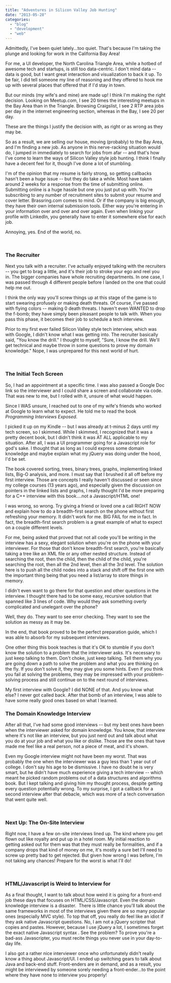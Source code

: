 ```yaml
---
title: "Adventures in Silicon Valley Job Hunting"
date: "2013-05-28"
categories:
  - "blog"
  - "development"
  - "web"
---
```


Admittedly, I've been quiet lately...too quiet. That's because I'm taking the plunge and looking for work in the California Bay Area!

For me, a UI developer, the North Carolina Triangle Area, while a hotbed of awesome tech and startups, is still too data-centric. I don't mind data -- data is good, but I want great interaction and visualization to back it up. To be fair, I did tell someone my line of reasoning and they offered to hook me up with several places that offered that if I'd stay in town.

But our minds (my wife's and mine) are made up! I think I'm making the right decision. Looking on Meetup.com, I see 20 times the interesting meetups in the Bay Area than in the Triangle. Browsing Craigslist, I see 2 RTP area jobs per day in the internet engineering section, whereas in the Bay, I see 20 per day.

These are the things I justify the decision with, as right or as wrong as they may be.

So as a result, we are selling our house, moving (probably) to the Bay Area, and I'm finding a new job. As anyone in this nerve-racking situation would do, I jumped in immediately to search for jobs from afar -- and that's how I've come to learn the ways of Silicon Valley style job hunting. I think I finally have a decent feel for it, though I've done a lot of stumbling.

I'm of the opinion that my resume is fairly strong, so getting callbacks hasn't been a huge issue -- but they do take a while. Most have taken around 2 weeks for a response from the time of submitting online. Submitting online is a huge hassle but one you just put up with. You're subscribing to any number of recruitment sites to submit your resume and cover letter. Brassring.com comes to mind. Or if the company is big enough, they have their own internal submission tools. Either way you're entering in your information over and over and over again. Even when linking your profile with LinkedIn, you generally have to enter it somewhere else for each job.

Annoying, yes. End of the world, no.

 

### The Recruiter

Next you talk with a recruiter. I've actually enjoyed talking with the recruiters -- you get to brag a little, and it's their job to stroke your ego and reel you in. The bigger companies have whole recruiting departments. In one case, I was passed through 4 different people before I landed on the one that could help me out.

I think the only way you'll screw things up at this stage of the game is to start swearing profusely or making death threats. Of course, I've passed with flying colors -- making 0 death threats. I haven't even WANTED to drop the f-bomb; they have simply been pleasant people to talk with. When you pass this phase, it becomes their job to schedule a tech interview.

Prior to my first ever failed Silicon Valley style tech interview, which was with Google, I didn't know what I was getting into. The recruiter basically said, "You know the drill." I thought to myself, "Sure, I know the drill. We'll get technical and maybe throw in some questions to prove my domain knowledge." Nope, I was unprepared for this next world of hurt.

 

### The Initial Tech Screen

So, I had an appointment at a specific time. I was also passed a Google Doc link so the interviewer and I could share a screen and collaborate via code. That was new to me, but I rolled with it, unsure of what would happen.

Since I WAS unsure, I reached out to one of my wife's friends who worked at Google to learn what to expect. He told me to read the book _Programming Interviews Exposed_.

I picked it up on my Kindle -- but I was already at t-minus 2 days until my tech screen, so I skimmed. While I skimmed, I recognized that it was a pretty decent book, but I didn't think it was AT ALL applicable to my situation. After all, I was a UI programmer going for a Javascript role for god's sake. I thought that as long as I could express some domain knowledge and maybe explain what my jQuery was doing under the hood, I'd be set.[](http://www.amazon.com/Programming-Interviews-Exposed-Secrets-Landing/dp/1118261364/ref=sr_1_1?ie=UTF8&qid=1369700787&sr=8-1&keywords=programming+interviews+exposed)

The book covered sorting, trees, binary trees, graphs, implementing linked lists, Big-O analysis, and more. I must say that I brushed it all off before my first interview. Those are concepts I really haven't discussed or seen since my college courses (13 years ago), and especially given the discussion on pointers in the linked lists and graphs, I really thought I'd be more preparing for a C++ interview with this book....not a Javascript/HTML one!

I was wrong, so wrong. Try giving a friend or loved one a call RIGHT NOW and explain how to do a breadth-first search on the phone without first refreshing your memory. It didn't work for me. BIG FAIL for me in fact. In fact, the breadth-first search problem is a great example of what to expect on a couple different levels.

For me, being asked that proved that not all code you'll be writing in the interview has a sexy, elegant solution when you're on the phone with your interviewer. For those that don't know breadth-first search, you're basically taking a tree like an XML file or any other nested structure. Instead of searching the root, then the child, then the child of the child, you're searching the root, then all the 2nd level, then all the 3rd level. The solution here is to push all the child nodes into a stack and shift off the first one with the important thing being that you need a list/array to store things in memory.

I didn't even want to go there for that question and other questions in the interview. I thought there had to be some easy, recursive solution that spanned like 3 lines of code. Why would they ask something overly complicated and unelegant over the phone?

Well, they do. They want to see error checking. They want to see the solution as messy as it may be.

In the end, that book proved to be the perfect preparation guide, which I was able to absorb for my subsequent interviews.

One other thing this book teaches is that it's OK to stumble if you don't know the solution to a problem that the interviewer asks. It's necessary to just keep talking to them. Don't choke, just keep talking. Tell them why you are going down a path to solve the problem and what you are thinking on the fly. If you don't solve it, they may give you some hints. Even if you think you fail at solving the problems, they may be impressed with your problem-solving process and still continue on to the next round of interviews.

My first interview with Google? I did NONE of that. And you know what else? I never got called back. After that bomb of an interview, I was able to have some really good ones based on what I learned.

### The Domain Knowledge Interview

After all that, I've had some good interviews -- but my best ones have been when the interviewer asked for domain knowledge. You know, that interview where it's not like an interview, but you just nerd out and talk about what you do at your job and what you like or dislike. Those are the ones that have made me feel like a real person, not a piece of meat, and it's shown.

Even my Google interview might not have been my worst. That was probably the one when the interviewer was a guy less than 1 year out of college. I don't say his age to be dismissive. I have no doubt he is very smart, but he didn't have much experience giving a tech interview -- which meant he picked random problems out of a data structures and algorithms book. But I kept talking and giving him my thought process, despite getting every question potentially wrong. To my surprise, I got a callback for a second interview after that debacle, which was more of a tech conversation that went quite well.

 

### Next Up: The On-Site Interview

Right now, I have a few on-site interviews lined up. The kind where you get flown out like royalty and put up in a hotel room. My initial reaction to getting asked out for them was that they must really be formalities, and if a company drops that kind of money on me, it's mostly a sure bet I'll need to screw up pretty bad to get rejected. But given how wrong I was before, I'm not taking any chances! Prepare for the worst is what I'll do!

 

### HTML/Javascript is Weird to Interview for

As a final thought, I want to talk about how weird it is going for a front-end job these days that focuses on HTML/CSS/Javascript. Even the domain knowledge interview is a disaster.  There is little chance you'll talk about the same frameworks in most of the interviews given there are so many popular ones (especially MVC style). To top that off, you really do feel like an idiot if they ask native Javascript questions. No, I am not a jQuery scripter that copies and pastes. However, because I use jQuery a lot, I sometimes forget the exact native Javascript syntax . See the problem? To prove you're a bad-ass Javascripter, you must recite things you never use in your day-to-day life.

I also got a rather nice interviewer once who unfortunately didn't really know a thing about Javascript/UI. I ended up switching gears to talk about Java and back-end stuff. Front-enders are in demand, and as a result, you might be interviewed by someone sorely needing a front-ender...to the point where they have none to interview you properly!

